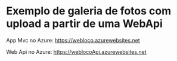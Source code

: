 # Exemplo de galeria de fotos com upload a partir de uma WebApi

App Mvc no Azure:
https://webloco.azurewebsites.net

Web Api no Azure:
https://weblocoApi.azurewebsites.net
